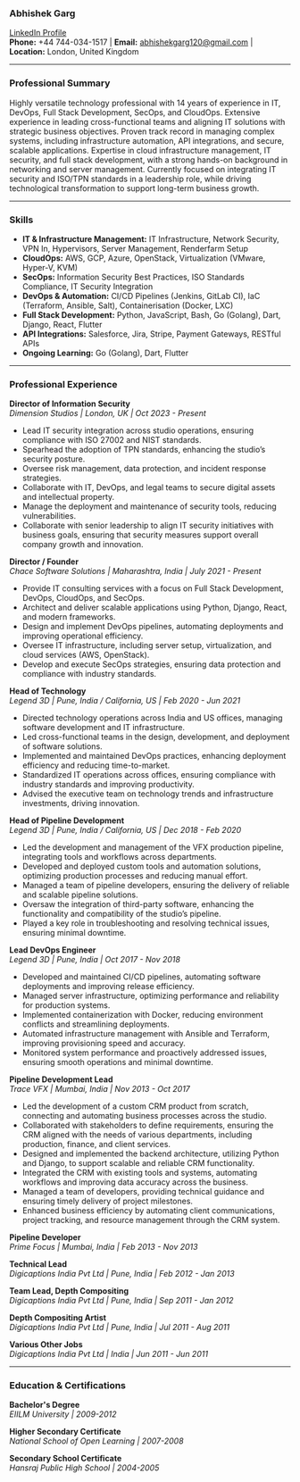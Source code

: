 ### **Abhishek Garg**

[LinkedIn Profile](https://www.linkedin.com/in/abhishekgarg120/)  
**Phone:** +44 744-034-1517 | **Email:** abhishekgarg120@gmail.com | **Location:** London, United Kingdom

---

### **Professional Summary**

Highly versatile technology professional with 14 years of experience in IT, DevOps, Full Stack Development, SecOps, and CloudOps. Extensive experience in leading cross-functional teams and aligning IT solutions with strategic business objectives. Proven track record in managing complex systems, including infrastructure automation, API integrations, and secure, scalable applications. Expertise in cloud infrastructure management, IT security, and full stack development, with a strong hands-on background in networking and server management. Currently focused on integrating IT security and ISO/TPN standards in a leadership role, while driving technological transformation to support long-term business growth.

---

### **Skills**

-   **IT & Infrastructure Management:** IT Infrastructure, Network Security, VPN In, Hypervisors, Server Management, Renderfarm Setup
-   **CloudOps:** AWS, GCP, Azure, OpenStack, Virtualization (VMware, Hyper-V, KVM)
-   **SecOps:** Information Security Best Practices, ISO Standards Compliance, IT Security Integration
-   **DevOps & Automation:** CI/CD Pipelines (Jenkins, GitLab CI), IaC (Terraform, Ansible, Salt), Containerisation (Docker, LXC)
-   **Full Stack Development:** Python, JavaScript, Bash, Go (Golang), Dart, Django, React, Flutter
-   **API Integrations:** Salesforce, Jira, Stripe, Payment Gateways, RESTful APIs
-   **Ongoing Learning:** Go (Golang), Dart, Flutter

---

### **Professional Experience**

**Director of Information Security**  
_Dimension Studios | London, UK | Oct 2023 - Present_

-   Lead IT security integration across studio operations, ensuring compliance with ISO 27002 and NIST standards.
-   Spearhead the adoption of TPN standards, enhancing the studio’s security posture.
-   Oversee risk management, data protection, and incident response strategies.
-   Collaborate with IT, DevOps, and legal teams to secure digital assets and intellectual property.
-   Manage the deployment and maintenance of security tools, reducing vulnerabilities.
-   Collaborate with senior leadership to align IT security initiatives with business goals, ensuring that security measures support overall company growth and innovation.

**Director / Founder**  
_Chace Software Solutions | Maharashtra, India | July 2021 - Present_

-   Provide IT consulting services with a focus on Full Stack Development, DevOps, CloudOps, and SecOps.
-   Architect and deliver scalable applications using Python, Django, React, and modern frameworks.
-   Design and implement DevOps pipelines, automating deployments and improving operational efficiency.
-   Oversee IT infrastructure, including server setup, virtualization, and cloud services (AWS, OpenStack).
-   Develop and execute SecOps strategies, ensuring data protection and compliance with industry standards.

**Head of Technology**  
_Legend 3D | Pune, India / California, US | Feb 2020 - Jun 2021_

-   Directed technology operations across India and US offices, managing software development and IT infrastructure.
-   Led cross-functional teams in the design, development, and deployment of software solutions.
-   Implemented and maintained DevOps practices, enhancing deployment efficiency and reducing time-to-market.
-   Standardized IT operations across offices, ensuring compliance with industry standards and improving productivity.
-   Advised the executive team on technology trends and infrastructure investments, driving innovation.

**Head of Pipeline Development**  
_Legend 3D | Pune, India / California, US | Dec 2018 - Feb 2020_

-   Led the development and management of the VFX production pipeline, integrating tools and workflows across departments.
-   Developed and deployed custom tools and automation solutions, optimizing production processes and reducing manual effort.
-   Managed a team of pipeline developers, ensuring the delivery of reliable and scalable pipeline solutions.
-   Oversaw the integration of third-party software, enhancing the functionality and compatibility of the studio’s pipeline.
-   Played a key role in troubleshooting and resolving technical issues, ensuring minimal downtime.

**Lead DevOps Engineer**  
_Legend 3D | Pune, India | Oct 2017 - Nov 2018_

-   Developed and maintained CI/CD pipelines, automating software deployments and improving release efficiency.
-   Managed server infrastructure, optimizing performance and reliability for production systems.
-   Implemented containerization with Docker, reducing environment conflicts and streamlining deployments.
-   Automated infrastructure management with Ansible and Terraform, improving provisioning speed and accuracy.
-   Monitored system performance and proactively addressed issues, ensuring smooth operations and minimal downtime.

**Pipeline Development Lead**  
_Trace VFX | Mumbai, India | Nov 2013 - Oct 2017_

-   Led the development of a custom CRM product from scratch, connecting and automating business processes across the studio.
-   Collaborated with stakeholders to define requirements, ensuring the CRM aligned with the needs of various departments, including production, finance, and client services.
-   Designed and implemented the backend architecture, utilizing Python and Django, to support scalable and reliable CRM functionality.
-   Integrated the CRM with existing tools and systems, automating workflows and improving data accuracy across the business.
-   Managed a team of developers, providing technical guidance and ensuring timely delivery of project milestones.
-   Enhanced business efficiency by automating client communications, project tracking, and resource management through the CRM system.

**Pipeline Developer**  
_Prime Focus | Mumbai, India | Feb 2013 - Nov 2013_

**Technical Lead**  
_Digicaptions India Pvt Ltd | Pune, India | Feb 2012 - Jan 2013_

**Team Lead, Depth Compositing**  
_Digicaptions India Pvt Ltd | Pune, India | Sep 2011 - Jan 2012_

**Depth Compositing Artist**  
_Digicaptions India Pvt Ltd | Pune, India | Jul 2011 - Aug 2011_

**Various Other Jobs**  
_Digicaptions India Pvt Ltd | India | Jun 2011 - Jun 2011_

---

### **Education & Certifications**

**Bachelor's Degree**  
_EIILM University | 2009-2012_

**Higher Secondary Certificate**  
_National School of Open Learning | 2007-2008_

**Secondary School Certificate**  
_Hansraj Public High School | 2004-2005_

